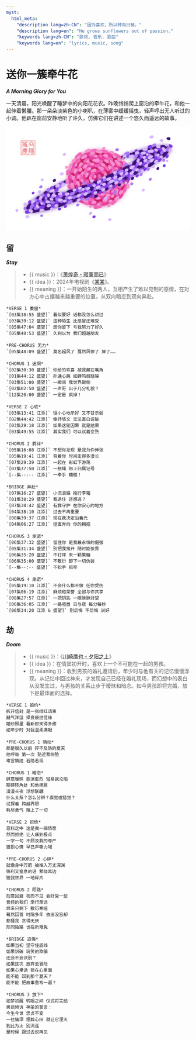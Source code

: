 ```yaml
---
myst:
  html_meta:
    "description lang=zh-CN": "因为喜欢，所以种向日葵。"
    "description lang=en": "He grows sunflowers out of passion."
    "keywords lang=zh-CN": "歌词, 音乐, 歌曲"
    "keywords lang=en": "lyrics, music, song"
---
```


<!-- Created by 向阳花花农 (The Sunflorist) on 2024-11-22. -->
<!-- The Sunflorist's Shangri-La © 2024 by The Sunflorist is licensed under CC BY-NC-SA 4.0, all rights reserved. -->

# 送你一簇牵牛花

***A Morning Glory for You***

一天清晨，阳光唤醒了睡梦中的向阳花花农。昨晚悄悄爬上窗沿的牵牛花，和他一起伸着懒腰。那一朵朵淡紫色的小喇叭，在薄雾中缓缓摇曳，轻声哼出无人听过的小调。他趴在窗前安静地听了许久，仿佛它们在讲述一个悠久而遥远的故事。

![Saturn](/_images/saturn.png)

## 留

***Stay***

<!-- 广州 2024-09-17 -->

> - {{ music }}：《[萧煌奇 - 寂寞而已](https://music.163.com/song?id=2619098561)》
> - {{ idea }}：2024年电视剧《[某某](https://www.imdb.com/title/tt33098983)》。
> - {{ meaning }}：一开始陌生的两人，互相产生了难以克制的感情，在对方心中占据越来越重要的位置，从双向暗恋到双向奔赴。

```{line-block}
*VERSE 1 委屈*
`[03集38:55 盛望]` 看似要好 话都没怎么讲过
`[03集39:12 盛望]` 这种陌生 比感冒还难受
`[05集47:04 盛望]` 想你留下 亏我努力了好久
`[05集40:53 盛望]` 久到以为 我们超越朋友

*PRE-CHORUS 无力*
`[05集48:09 盛望]` 莫名起风了 戛然风停了 算了……

*CHORUS 1 迷惘*
`[02集30:30 盛望]` 你给的欢喜 被我藏在嘴角
`[01集44:12 盛望]` 扑通心跳 如蝉鸣般聒噪
`[03集51:00 盛望]` 一瞬间 我世界颠倒
`[02集02:50 盛望]` 一声哥 出于几分礼貌？
`[12集20:00 盛望]` 一定是 疯掉！

*VERSE 2 心软*
`[03集13:41 江添]` 很小心地示好 又不甘示弱
`[02集44:42 江添]` 像抒情文 无法直白说破
`[03集29:18 江添]` 如果这轮因果 就是结果
`[03集49:55 江添]` 其实我们 可以试着变熟

*CHORUS 2 羁绊*
`[05集16:08 江添]` 不想你发现 是我为你伸张
`[05集19:41 江添]` 背着你 时间走得多漫长
`[07集29:39 江添]` 一起在 彩虹下游荡
`[07集37:50 江添]` 一根绳 绑上归属记号
`[--集--:-- 江添]` 一牵手 糟糕！

*BRIDGE 奔赴*
`[07集16:27 盛望]` 小流浪猫 拖行李箱
`[01集38:29 盛望]` 我逮住 还想逃？
`[07集38:42 盛望]` 有我守护 在你安心的地方
`[04集38:10 江添]` 过去不再重要
`[08集39:37 江添]` 现在我决定沿着光
`[04集06:27 江添]` 径直奔向 你的拥抱

*CHORUS 3 承诺*
`[06集37:32 盛望]` 留住你 是我最永恒的倔强
`[05集31:34 盛望]` 别把我推开 随时能依靠
`[06集35:20 盛望]` 不打烊 来一颗果糖
`[06集35:00 盛望]` 不敷衍 卸下一切伪装
`[--集--:-- 盛望]` 不松手 抓牢

*CHORUS 4 承诺*
`[05集19:10 江添]` 不会什么都不做 任你受伤
`[07集06:19 江添]` 麻烦和荣誉 全部与你共享
`[08集27:57 江添]` 一把钥匙 一眼脉脉对望
`[06集36:05 江添]` 一路喧嚣 日与夜 每分每秒
`[06集34:20 江添 & 盛望]` 别后悔 不后悔 说好
```

## 劫

***Doom***

<!-- 广州 2024-09-25 -->

> - {{ music }}：《[川崎鹰也 - 夕阳之上](https://music.163.com/song?id=2603686865)》
> - {{ idea }}：在情窦初开时，喜欢上一个不可能在一起的男孩。
> - {{ meaning }}：收到男孩的婚礼邀请后，年少时与他有关的记忆慢慢浮现。从记忆中回过神来，才发现自己已经在婚礼现场，而幻想中的表白从没发生过，与男孩的关系止步于暧昧和暗恋。如今男孩即将完婚，放下是最体面的选择。

```{line-block}
*VERSE 1 婚约*
拆开信封 是一张绯红请柬
囍气洋溢 择良辰结佳缘
婚纱照里 看新郎笑得多甜
如年少时 对我温柔满眼

*PRE-CHORUS 1 萌动*
那是很久以前 猝不及防的夏天
他呼吸 第一次 贴近我侧脸
难言情结 若隐若现

*CHORUS 1 暗恋*
肆意暧昧 愈演愈烈 轻易就沦陷
期待转角处 和他擦肩
漫漫长夜 浮想联翩
什么关系？怎么分辨？直觉或错觉？
试探着 跨越界限
耗尽勇气 赌上了一切

*VERSE 2 拒绝*
意料之中 这是我一厢情愿
然而拒绝 让人痛到极点
一字一句 不顾及我的尊严
狼狈心情 早已声嘶力竭

*PRE-CHORUS 2 心碎*
就像身中万箭 被推入万丈深渊
锋利又窒息的话 萦绕耳边
毁我世界 一地碎片

*CHORUS 2 陌路*
刻意回避 视而不见 会好受一些
曾经的我们 渐行渐远
后来只剩下 敷衍寒暄
蓦然回首 时隔多年 依旧没忘却
都怪我 贪得无厌
形同陌路 也在所难免

*BRIDGE 追悔*
如果当初 坚守住底线
如果识破 玩笑的欺骗
还会不会诀别？
如果这次 放弃去冒险
如果心里话 锁在心里面
能不能 回到那个夏天？
能不能 把故事重写一遍？

*CHORUS 3 放下*
如梦初醒 转眼之间 仪式将完结
男孩倾诉 神圣的誓言：
今生今世 忠贞不变
一往情深 埋葬心田 就让它湮灭
到此为止 别流连
是时候 跟过去说再见
```
